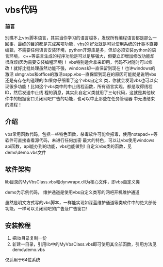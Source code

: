 ﻿# vbs代码

### 前言
别瞧不上vbs脚本语言，其实当你学习的语言越多，发现所有编程语言都是那么一回事，最终的目的都是完成某项功能，vbs的
好处就是可以使用系统的计事本直接编辑，不需要任何语言安装环境，python开源库是多，但却必须安装python的语言环境，
c++等语言生成的程序功能是可以足够强大，但要立即增加修改功能却很麻烦(因为需要安装编程环境)！
vbs特别适合拿来即用，代码不对随时可以修改！就好比批处理虽然功能不强，windows却一直保留到现在！也许windows的激活
slmgr.vbs和office的激活ospp.vbs一直保留到现在的原因可能就是说明vbs还是有存在的道理的!如果你仔细看了这个vbs自定义
类，你就会发现vbs也可以实现很多功能！比如这个vbs类中的中止线程函数，所有语言实现，都是取得线程ID，然后发送中止线
程的消息，其实此自定义类就用了三句代码，这就是其他软件中的根据窗口关闭网吧广告的功能，也可以中止那些在任务管理器
中无法结束的进程！

## 介绍
vbs常用函数代码，包括一些特色函数，杀毒软件可能会报毒，使用notepad++等软件可直接查看源代码，未进行任何加密
最大的特色，可以让vbs使用windows api函数，api能办到的功能，vbs也能做到!
自定义vbs类的函数，见demo\demo.vbs文件

## 软件架构
lib目录的MyVbsClass.vbs和dynwrapx.dll为核心文件，即vbs自定义类

demo为示例代码，
维护通道是使用vbs自定义类写的网吧开机维护通道

虽然是明文方式写的vbs脚本，一样能实现如深蓝维护通道等类软件中的绝大部份功能，一样可以关闭网吧的广告及广告窗口!


## 安装教程

1.  把lib目录复制一份
2.  新建一目录，引用lib中的MyVbsClass.vbs即可使用其全部函数，引用方法见demo\demo.vbs

仅适用于64位系统

